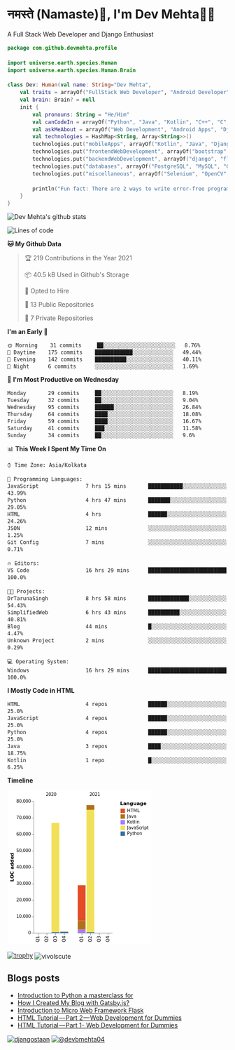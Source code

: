 # नमस्ते (Namaste):pray:, I'm Dev Mehta:man_technologist:
A Full Stack Web Developer and Django Enthusiast

```kotlin
package com.github.devmehta.profile

import universe.earth.species.Human
import universe.earth.species.Human.Brain

class Dev: Human(val name: String="Dev Mehta",
    val traits = arrayOf("FullStack Web Developer", "Android Developer")){
    val brain: Brain? = null
    init {
        val pronouns: String = "He/Him"
        val canCodeIn = arrayOf("Python", "Java", "Kotlin", "C++", "C", "JavaScript")
        val askMeAbout = arrayOf("Web Development", "Android Apps", "Django")
        val technologies = HashMap<String, Array<String>>()
        technologies.put("mobileApps", arrayOf("Kotlin", "Java", "Django APIs"))
        technologies.put("frontendWebDevelopment", arrayOf("bootstrap", "vuesax"))
        technologies.put("backendWebDevelopment", arrayOf("django", "flask"))
        technologies.put("databases", arrayOf("PostgreSQL", "MySQL", "Oracle", "SQLite3"))
        technologies.put("miscellaneous", arrayOf("Selenium", "OpenCV", "Figma", "Adobe XD", "Canva"))

        println("Fun fact: There are 2 ways to write error-free programs, only the 3rd one works")
    }
}
```
![Dev Mehta's github stats](https://github-readme-stats.vercel.app/api?username=Dev-Mehta&count_private=true&show_icons=true&theme=nightowl)

<!--START_SECTION:waka-->
![Lines of code](https://img.shields.io/badge/From%20Hello%20World%20I%27ve%20Written-174080%20lines%20of%20code-blue)

**🐱 My Github Data** 

> 🏆 219 Contributions in the Year 2021
 > 
> 📦 40.5 kB Used in Github's Storage 
 > 
> 💼 Opted to Hire
 > 
> 📜 13 Public Repositories 
 > 
> 🔑 7 Private Repositories  
 > 
**I'm an Early 🐤** 

```text
🌞 Morning    31 commits     ██░░░░░░░░░░░░░░░░░░░░░░░   8.76% 
🌆 Daytime    175 commits    ████████████░░░░░░░░░░░░░   49.44% 
🌃 Evening    142 commits    ██████████░░░░░░░░░░░░░░░   40.11% 
🌙 Night      6 commits      ░░░░░░░░░░░░░░░░░░░░░░░░░   1.69%

```
📅 **I'm Most Productive on Wednesday** 

```text
Monday       29 commits     ██░░░░░░░░░░░░░░░░░░░░░░░   8.19% 
Tuesday      32 commits     ██░░░░░░░░░░░░░░░░░░░░░░░   9.04% 
Wednesday    95 commits     ██████░░░░░░░░░░░░░░░░░░░   26.84% 
Thursday     64 commits     ████░░░░░░░░░░░░░░░░░░░░░   18.08% 
Friday       59 commits     ████░░░░░░░░░░░░░░░░░░░░░   16.67% 
Saturday     41 commits     ███░░░░░░░░░░░░░░░░░░░░░░   11.58% 
Sunday       34 commits     ██░░░░░░░░░░░░░░░░░░░░░░░   9.6%

```


📊 **This Week I Spent My Time On** 

```text
⌚︎ Time Zone: Asia/Kolkata

💬 Programming Languages: 
JavaScript               7 hrs 15 mins       ███████████░░░░░░░░░░░░░░   43.99% 
Python                   4 hrs 47 mins       ███████░░░░░░░░░░░░░░░░░░   29.05% 
HTML                     4 hrs               ██████░░░░░░░░░░░░░░░░░░░   24.26% 
JSON                     12 mins             ░░░░░░░░░░░░░░░░░░░░░░░░░   1.25% 
Git Config               7 mins              ░░░░░░░░░░░░░░░░░░░░░░░░░   0.71%

🔥 Editors: 
VS Code                  16 hrs 29 mins      █████████████████████████   100.0%

🐱‍💻 Projects: 
DrTarunaSingh            8 hrs 58 mins       █████████████░░░░░░░░░░░░   54.43% 
SimplifiedWeb            6 hrs 43 mins       ██████████░░░░░░░░░░░░░░░   40.81% 
Blog                     44 mins             █░░░░░░░░░░░░░░░░░░░░░░░░   4.47% 
Unknown Project          2 mins              ░░░░░░░░░░░░░░░░░░░░░░░░░   0.29%

💻 Operating System: 
Windows                  16 hrs 29 mins      █████████████████████████   100.0%

```

**I Mostly Code in HTML** 

```text
HTML                     4 repos             ██████░░░░░░░░░░░░░░░░░░░   25.0% 
JavaScript               4 repos             ██████░░░░░░░░░░░░░░░░░░░   25.0% 
Python                   4 repos             ██████░░░░░░░░░░░░░░░░░░░   25.0% 
Java                     3 repos             ████░░░░░░░░░░░░░░░░░░░░░   18.75% 
Kotlin                   1 repo              █░░░░░░░░░░░░░░░░░░░░░░░░   6.25%

```


**Timeline**

![Chart not found](https://raw.githubusercontent.com/Dev-Mehta/Dev-Mehta/master/charts/bar_graph.png) 


<!--END_SECTION:waka-->
[![trophy](https://github-profile-trophy.vercel.app/?username=Dev-Mehta)](https://github.com/ryo-ma/github-profile-trophy)
<img align="center" src="https://github-readme-streak-stats.herokuapp.com/?user=Dev-Mehta&" alt="vivolscute" />
## Blogs posts<!-- BLOG-POST-LIST:START -->
- [Introduction to Python a masterclass for](https://devbmehta04.medium.com/introduction-to-python-a-masterclass-for-83db7441659b?source=rss-63ef94603e35------2)
- [How I Created My Blog with Gatsby.js?](https://medium.com/dev-mehta/how-i-created-my-blog-with-gatsby-js-53ae96cfa821?source=rss-63ef94603e35------2)
- [Introduction to Micro Web Framework Flask](https://medium.com/dev-mehta/introduction-to-micro-web-framework-flask-b5ec38cc2e6e?source=rss-63ef94603e35------2)
- [HTML Tutorial — Part 2 — Web Development for Dummies](https://medium.com/dev-mehta/html-tutorial-part-2-web-development-for-dummies-2ec88106831a?source=rss-63ef94603e35------2)
- [HTML Tutorial — Part 1- Web Development for Dummies](https://medium.com/dev-mehta/html-tutorial-part-1-web-development-for-dummies-f8aa5abd80de?source=rss-63ef94603e35------2)
<!-- BLOG-POST-LIST:END -->
<a href="https://instagram.com/djangostaan" target="blank"><img align="center" src="https://cdn.jsdelivr.net/npm/simple-icons@3.0.1/icons/instagram.svg" alt="djangostaan" height="30" width="30" /></a>
<a href="https://medium.com/@devbmehta04" target="blank"><img align="center" src="https://cdn.jsdelivr.net/npm/simple-icons@3.0.1/icons/medium.svg" alt="@devbmehta04" height="30" width="30" /></a>
